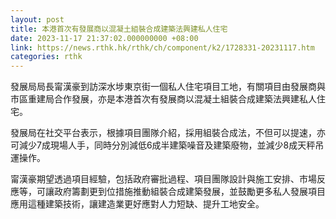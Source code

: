 ```yaml
---
layout: post
title: 本港首次有發展商以混凝土組裝合成建築法興建私人住宅
date: 2023-11-17 21:37:02.000000000 +08:00
link: https://news.rthk.hk/rthk/ch/component/k2/1728331-20231117.htm
categories: rthk
---
```


發展局局長甯漢豪到訪深水埗東京街一個私人住宅項目工地，有關項目由發展商與市區重建局合作發展，亦是本港首次有發展商以混凝土組裝合成建築法興建私人住宅。

發展局在社交平台表示，根據項目團隊介紹，採用組裝合成法，不但可以提速，亦可減少7成現場人手，同時分別減低6成半建築噪音及建築廢物，並減少8成天秤吊運操作。

甯漢豪期望透過項目經驗，包括政府審批過程、項目團隊設計與施工安排、市場反應等，可讓政府籌劃更到位措施推動組裝合成建築發展，並鼓勵更多私人發展項目應用這種建築技術，讓建造業更好應對人力短缺、提升工地安全。
